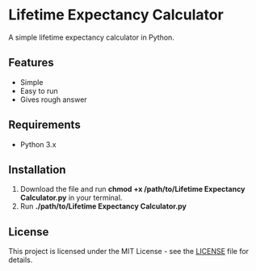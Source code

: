 # Lifetime Expectancy Calculator
A simple lifetime expectancy calculator in Python.

## Features

- Simple
- Easy to run
- Gives rough answer

## Requirements

- Python 3.x

## Installation

1. Download the file and run **chmod +x /path/to/Lifetime Expectancy Calculator.py** in your terminal.
2. Run **./path/to/Lifetime Expectancy Calculator.py**

## License

This project is licensed under the MIT License - see the [LICENSE](LICENSE) file for details.
